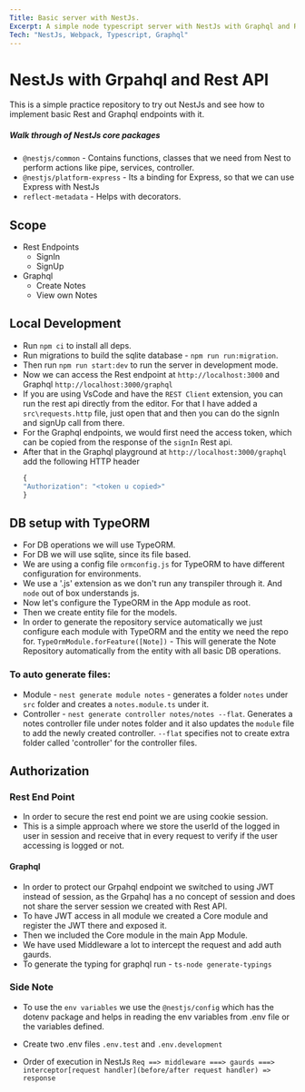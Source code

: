 ```yaml
---
Title: Basic server with NestJs.
Excerpt: A simple node typescript server with NestJs with Graphql and Rest APIs.
Tech: "NestJs, Webpack, Typescript, Graphql"
---
```


# NestJs with Grpahql and Rest API

This is a simple practice repository to try out NestJs and see how to implement basic Rest and Graphql endpoints with it.

##### Walk through of NestJs core packages

- `@nestjs/common` - Contains functions, classes that we need from Nest to perform actions like pipe, services, controller.
- `@nestjs/platform-express` - Its a binding for Express, so that we can use Express with NestJs
- `reflect-metadata` - Helps with decorators.

## Scope

- Rest Endpoints
  - SignIn
  - SignUp
- Graphql
  - Create Notes
  - View own Notes

## Local Development

- Run `npm ci` to install all deps.
- Run migrations to build the sqlite database - `npm run run:migration`.
- Then run `npm run start:dev` to run the server in development mode.
- Now we can access the Rest endpoint at `http://localhost:3000` and Graphql `http://localhost:3000/graphql`
- If you are using VsCode and have the `REST Client` extension, you can run the rest api directly from the editor. For that I have added a `src\requests.http` file, just open that and then you can do the signIn and signUp call from there.
- For the Graphql endpoints, we would first need the access token, which can be copied from the response of the `signIn` Rest api.
- After that in the Graphql playground at `http://localhost:3000/graphql` add the following HTTP header
  ```js
  {
  "Authorization": "<token u copied>"
  }
  ```

## DB setup with TypeORM

- For DB operations we will use TypeORM.
- For DB we will use sqlite, since its file based.
- We are using a config file `ormconfig.js` for TypeORM to have different configuration for environments.
- We use a '.js' extension as we don't run any transpiler through it. And `node` out of box understands js.
- Now let's configure the TypeORM in the App module as root.
- Then we create entity file for the models.
- In order to generate the repository service automatically we just configure each module with TypeORM and the entity we need the repo for.
  `TypeOrmModule.forFeature([Note])` - This will generate the Note Repository automatically from the entity with all basic DB operations.

### To auto generate files:

- Module -
  `nest generate module notes` - generates a folder `notes` under `src` folder and creates a `notes.module.ts` under it.
- Controller -
  `nest generate controller notes/notes --flat`. Generates a notes controller file under notes folder and it also updates the `module` file to add the newly created controller. `--flat` specifies not to create extra folder called 'controller' for the controller files.

## Authorization

### Rest End Point

- In order to secure the rest end point we are using cookie session.
- This is a simple approach where we store the userId of the logged in user in session and receive that in every request to verify if the user accessing is logged or not.

#### Graphql

- In order to protect our Grpahql endpoint we switched to using JWT instead of session, as the Grpahql has a no concept of session and does not share the server session we created with Rest API.
- To have JWT access in all module we created a Core module and register the JWT there and exposed it.
- Then we included the Core module in the main App Module.
- We have used Middleware a lot to intercept the request and add auth gaurds.
- To generate the typing for graphql run - `ts-node generate-typings`

### Side Note

- To use the `env variables` we use the `@nestjs/config` which has the dotenv package and helps in reading the env variables from .env file or the variables defined.
- Create two .env files `.env.test` and `.env.development`

- Order of execution in NestJs
  `Req ==> middleware ===> gaurds ===> interceptor[request handler](before/after request handler) => response`
